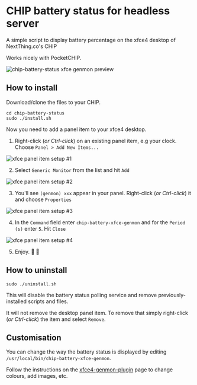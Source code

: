# CHIP battery status for headless server

A simple script to display battery percentage 
on the xfce4 desktop of NextThing.co's CHIP

Works nicely with PocketCHIP.

![chip-battery-status xfce genmon preview](assets/chip-battery-genmon-preview.png)

## How to install
Download/clone the files to your CHIP.
```
cd chip-battery-status
sudo ./install.sh
```

Now you need to add a panel item to your xfce4 desktop.

1. Right-click (_or Ctrl-click_) on an existing panel item,
e.g your clock. Choose `Panel > Add New Items...`

![xfce panel item setup #1](assets/chip-battery-genmon-setup-1.png)

2. Select `Generic Monitor` from the list and hit `Add`

![xfce panel item setup #2](assets/chip-battery-genmon-setup-2.png)

3. You'll see `(genmon) xxx` appear in your panel. Right-click 
(_or Ctrl-click_) it and choose `Properties`

![xfce panel item setup #3](assets/chip-battery-genmon-setup-3.png)

4. In the `Command` field enter `chip-battery-xfce-genmon` and
for the `Period (s)` enter `5`. Hit `Close`

![xfce panel item setup #4](assets/chip-battery-genmon-setup-4.png)

5. Enjoy. 🍹 🌴

## How to uninstall
```
sudo ./uninstall.sh
```
This will disable the battery status polling service
and remove previously-installed scripts and files.

It will not remove the desktop panel item. To remove that 
simply right-click (_or Ctrl-click_) the item and select 
`Remove`.

## Customisation
You can change the way the battery status is
displayed by editing `/usr/local/bin/chip-battery-xfce-genmon`.

Follow the instructions on the [xfce4-genmon-plugin](http://goodies.xfce.org/projects/panel-plugins/xfce4-genmon-plugin)
page to change colours, add images, etc.
